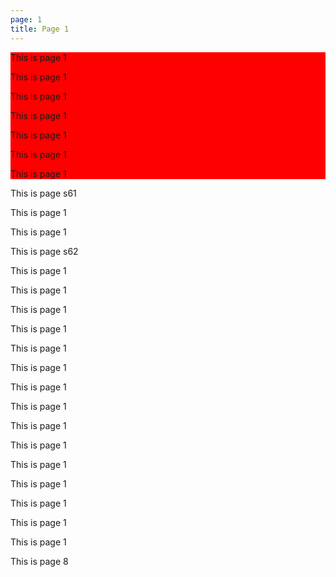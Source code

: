 ```yaml
---
page: 1
title: Page 1
---
```

<div class="row" style="background: red;">
    <div class="col s12 m6">
        <p>This is page 1</p>
        <p>This is page 1</p>
        <p>This is page 1</p>
    </div>
    <div class="col s12 m6">
        <p>This is page 1</p>
        <p>This is page 1</p>
        <p>This is page 1</p>
        <p>This is page 1</p>
    </div>
</div>
<div class="row">
    <div class="col s6">
        <p>This is page s61</p>
        <p>This is page 1</p>
        <p>This is page 1</p>
    </div>
    <div class="col s6">
        <p>This is page s62</p>
        <p>This is page 1</p>
        <p>This is page 1</p>
        <p>This is page 1</p>
    </div>
</div>
<div class="row">
    <div class="col m6">
        <p>This is page 1</p>
        <p>This is page 1</p>
        <p>This is page 1</p>
        <p>This is page 1</p>
        <p>This is page 1</p>
    </div>
    <div class="col m6">
        <p>This is page 1</p>
        <p>This is page 1</p>
        <p>This is page 1</p>
    </div>
</div>
<div class="row">
    <div class="col m6">
        <p>This is page 1</p>
        <p>This is page 1</p>
        <p>This is page 1</p>
    </div>
    <div class="col m6">
        <p>This is page 1</p>
        <p>This is page 8</p>
    </div>
</div>

